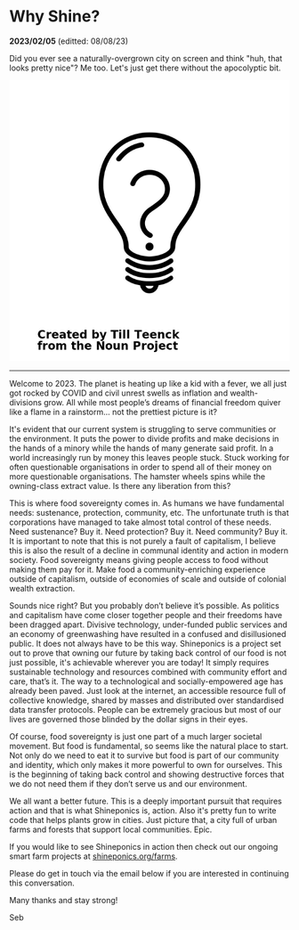 # Why Shine?

<p id="date"><strong>2023/02/05</strong> (editted: 08/08/23)</p>
<p id="desc">Did you ever see a naturally-overgrown city on screen and think "huh, that looks pretty nice"? Me too. Let's just get there without the apocolyptic bit.</p>

![why-shine](/public/articles/news/why-shine/noun-light-bulb-58666.png)

<hr>

Welcome to 2023. The planet is heating up like a kid with a fever, we all just got rocked by COVID and civil unrest swells as inflation and wealth-divisions grow. All while most people’s dreams of financial freedom quiver like a flame in a rainstorm... not the prettiest picture is it?

It's evident that our current system is struggling to serve communities or the environment. It puts the power to divide profits and make decisions in the hands of a minory while the hands of many generate said profit. In a world increasingly run by money this leaves people stuck. Stuck working for often questionable organisations in order to spend all of their money on more questionable organisations. The hamster wheels spins while the owning-class extract value. Is there any liberation from this?

This is where food sovereignty comes in. As humans we have fundamental needs: sustenance, protection, community, etc. The unfortunate truth is that corporations have managed to take almost total control of these needs. Need sustenance? Buy it. Need protection? Buy it. Need community? Buy it. It is important to note that this is not purely a fault of capitalism, I believe this is also the result of a decline in communal identity and action in modern society. Food sovereignty means giving people access to food without making them pay for it. Make food a community-enriching experience outside of capitalism, outside of economies of scale and outside of colonial wealth extraction.

Sounds nice right? But you probably don’t believe it’s possible. As politics and capitalism have come closer together people and their freedoms have been dragged apart. Divisive technology, under-funded public services and an economy of greenwashing have resulted in a confused and disillusioned public. It does not always have to be this way. Shineponics is a project set out to prove that owning our future by taking back control of our food is not just possible, it's achievable wherever you are today! It simply requires sustainable technology and resources combined with community effort and care, that’s it. The way to a technological and socially-empowered age has already been paved. Just look at the internet, an accessible resource full of collective knowledge, shared by masses and distributed over standardised data transfer protocols. People can be extremely gracious but most of our lives are governed those blinded by the dollar signs in their eyes. 

Of course, food sovereignty is just one part of a much larger societal movement. But food is fundamental, so seems like the natural place to start. Not only do we need to eat it to survive but food is part of our community and identity, which only makes it more powerful to own for ourselves. This is the beginning of taking back control and showing destructive forces that we do not need them if they don’t serve us and our environment. 

We all want a better future. This is a deeply important pursuit that requires action and that is what Shineponics is, action. Also it's pretty fun to write code that helps plants grow in cities. Just picture that, a city full of urban farms and forests that support local communities. Epic.

If you would like to see Shineponics in action then check out our ongoing smart farm projects at [shineponics.org/farms](https://shineponics.org/farms).

Please do get in touch via the email below if you are interested in continuing this conversation.

Many thanks and stay strong!

Seb
